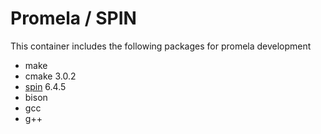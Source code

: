 Promela / SPIN
==============

This container includes the following packages for promela development

-   make
-   cmake 3.0.2
-   [spin] 6.4.5
-   bison
-   gcc
-   g++

  [spin]: http://spinroot.com/spin/whatispin.html

